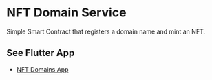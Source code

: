 # NFT Domain Service

Simple Smart Contract that registers a domain name and mint an NFT.


<!-- ## See on OpenSea -->

<!-- - [Bulbul Name Service V2](https://testnets.opensea.io/collection/bulbul-name-service-v2) -->


## See Flutter App

- [NFT Domains App](https://github.com/AhmetSBulbul/nft_domains_dapp)